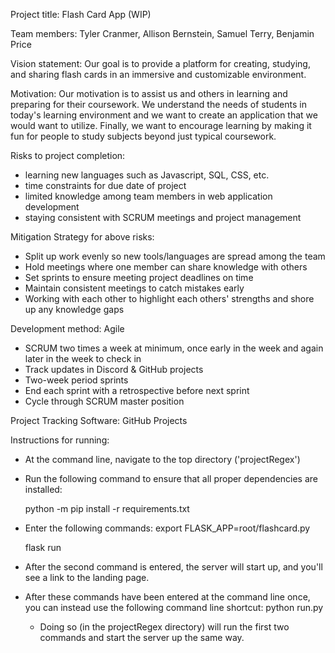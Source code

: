 Project title: Flash Card App (WIP)

Team members: Tyler Cranmer, Allison Bernstein, Samuel Terry, Benjamin Price

Vision statement: Our goal is to provide a platform for creating, studying, and sharing flash cards in an immersive and customizable environment.

Motivation: Our motivation is to assist us and others in learning and preparing for their coursework.  We understand the needs of students in today's learning environment and we want to create an application that we would want to utilize.  Finally, we want to encourage learning by making it fun for people to study subjects beyond just typical coursework.

Risks to project completion:  
- learning new languages such as Javascript, SQL, CSS, etc.
- time constraints for due date of project
- limited knowledge among team members in web application development
- staying consistent with SCRUM meetings and project management

Mitigation Strategy for above risks:
- Split up work evenly so new tools/languages are spread among the team
- Hold meetings where one member can share knowledge with others
- Set sprints to ensure meeting project deadlines on time
- Maintain consistent meetings to catch mistakes early
- Working with each other to highlight each others' strengths and shore up any knowledge gaps

Development method: Agile
- SCRUM two times a week at minimum, once early in the week and again later in the week to check in
- Track updates in Discord & GitHub projects
- Two-week period sprints
- End each sprint with a retrospective before next sprint
- Cycle through SCRUM master position

Project Tracking Software: GitHub Projects


Instructions for running:
- At the command line, navigate to the top directory ('projectRegex')
- Run the following command to ensure that all proper dependencies are installed:

  python -m pip install -r requirements.txt
  
- Enter the following commands:
    export FLASK_APP=root/flashcard.py

    flask run

- After the second command is entered, the server will start up, and you'll see a link to the landing page.
- After these commands have been entered at the command line once, you can instead use the following command line shortcut:
    python run.py

    - Doing so (in the projectRegex directory) will run the first two commands and start the server up the same way.
